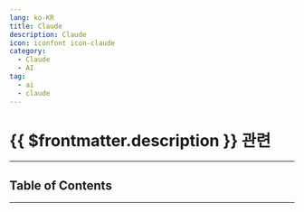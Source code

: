 ```yaml
---
lang: ko-KR
title: Claude
description: Claude
icon: iconfont icon-claude
category: 
  - Claude
  - AI
tag:
  - ai
  - claude
---
```


# {{ $frontmatter.description }} 관련

<ShieldsGroup logos="googlegemini"/>

---

## Table of Contents

<ToCLocal basePath="/ai/claude/" />

---

<TagLinks />